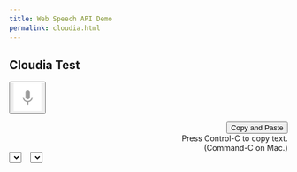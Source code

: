 ```yaml
---
title: Web Speech API Demo
permalink: cloudia.html
---
```


<link href="/css/cloudia.css" rel="stylesheet">
<script src="/js/cloudia.js"></script>

## Cloudia Test

<div>
  <p id="info_message"></p>
</div>

<div class="right">
  <button id="start_button" onclick="startButton(event)">
    <img id="start_img" src="images/mic.gif" alt="Start"></button>
</div>

<div id="results">
  <span id="final_span" class="final"></span>
  <span id="interim_span" class="interim"></span>
  <p>
</div>

<div class="center">
  <div style="text-align:right">
    <button id="copy_button" class="button" onclick="copyButton()">
      Copy and Paste</button>
    <div id="copy_info" class="info">
      Press Control-C to copy text.<br>(Command-C on Mac.)
    </div>
  </div>
  <div id="div_language">
    <select id="select_language" onchange="updateCountry()"></select>
    &nbsp;&nbsp;
    <select id="select_dialect"></select>
  </div>
</div>
